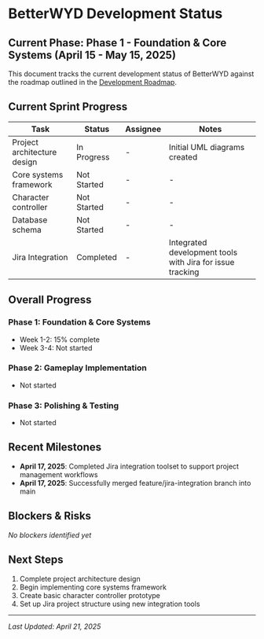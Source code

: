 # BetterWYD Development Status

## Current Phase: Phase 1 - Foundation & Core Systems (April 15 - May 15, 2025)

This document tracks the current development status of BetterWYD against the roadmap outlined in the [Development Roadmap](../DevelopmentRoadmap.md).

## Current Sprint Progress

| Task | Status | Assignee | Notes |
|------|--------|----------|-------|
| Project architecture design | In Progress | - | Initial UML diagrams created |
| Core systems framework | Not Started | - | - |
| Character controller | Not Started | - | - |
| Database schema | Not Started | - | - |
| Jira Integration | Completed | - | Integrated development tools with Jira for issue tracking |

## Overall Progress

### Phase 1: Foundation & Core Systems
- Week 1-2: 15% complete
- Week 3-4: Not started

### Phase 2: Gameplay Implementation
- Not started

### Phase 3: Polishing & Testing
- Not started

## Recent Milestones

- **April 17, 2025**: Completed Jira integration toolset to support project management workflows
- **April 17, 2025**: Successfully merged feature/jira-integration branch into main

## Blockers & Risks

*No blockers identified yet*

## Next Steps

1. Complete project architecture design
2. Begin implementing core systems framework
3. Create basic character controller prototype
4. Set up Jira project structure using new integration tools

---

*Last Updated: April 21, 2025*